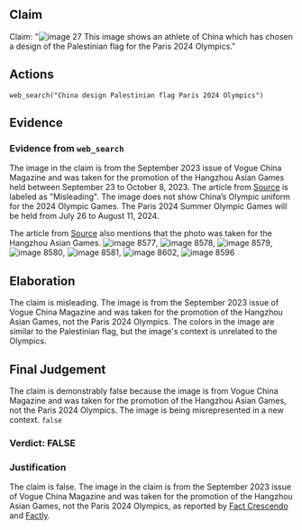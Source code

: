 ## Claim
Claim: "![image 27](media/39.jpg) This image shows an athlete of China which has chosen a design of the Palestinian flag for the Paris 2024 Olympics."

## Actions
```
web_search("China design Palestinian flag Paris 2024 Olympics")
```

## Evidence
### Evidence from `web_search`
The image in the claim is from the September 2023 issue of Vogue China Magazine and was taken for the promotion of the Hangzhou Asian Games held between September 23 to October 8, 2023. The article from [Source](https://srilanka.factcrescendo.com/english/china-has-not-chosen-a-design-inspired-by-the-palestinian-flag-for-the-paris-olympics-2024/) is labeled as "Misleading". The image does not show China’s Olympic uniform for the 2024 Olympic Games. The Paris 2024 Summer Olympic Games will be held from July 26 to August 11, 2024.

The article from [Source](https://factly.in/an-old-photo-from-vogue-china-magazine-is-being-falsely-shared-as-showing-chinese-athletes-wearing-the-colours-of-the-palestinian-flag/) also mentions that the photo was taken for the Hangzhou Asian Games. ![image 8577](media/2025-08-29_23-57-1756511871-131581.jpg), ![image 8578](media/2025-08-29_23-57-1756511871-592812.jpg), ![image 8579](media/2025-08-29_23-57-1756511872-953621.jpg), ![image 8580](media/2025-08-29_23-57-1756511876-462170.jpg), ![image 8581](media/2025-08-29_23-57-1756511878-921272.jpg), ![image 8602](media/2025-08-29_23-58-1756511908-319624.jpg), ![image 8596](media/2025-08-29_23-58-1756511893-685454.jpg)


## Elaboration
The claim is misleading. The image is from the September 2023 issue of Vogue China Magazine and was taken for the promotion of the Hangzhou Asian Games, not the Paris 2024 Olympics. The colors in the image are similar to the Palestinian flag, but the image's context is unrelated to the Olympics.


## Final Judgement
The claim is demonstrably false because the image is from Vogue China Magazine and was taken for the promotion of the Hangzhou Asian Games, not the Paris 2024 Olympics. The image is being misrepresented in a new context. `false`

### Verdict: FALSE

### Justification
The claim is false. The image in the claim is from the September 2023 issue of Vogue China Magazine and was taken for the promotion of the Hangzhou Asian Games, not the Paris 2024 Olympics, as reported by [Fact Crescendo](https://srilanka.factcrescendo.com/english/china-has-not-chosen-a-design-inspired-by-the-palestinian-flag-for-the-paris-olympics-2024/) and [Factly](https://factly.in/an-old-photo-from-vogue-china-magazine-is-being-falsely-shared-as-showing-chinese-athletes-wearing-the-colours-of-the-palestinian-flag/).
